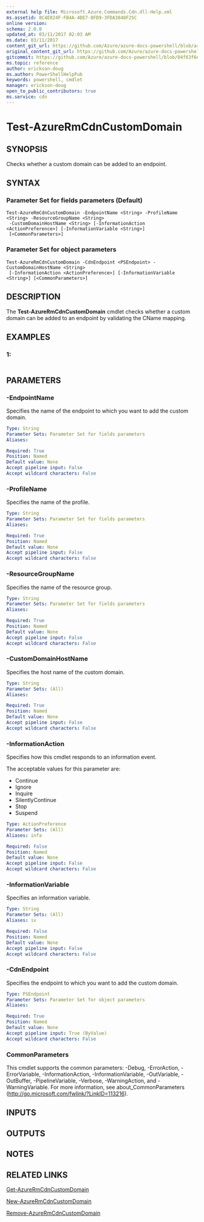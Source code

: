 ```yaml
---
external help file: Microsoft.Azure.Commands.Cdn.dll-Help.xml
ms.assetid: 8C4E824F-FB4A-4DE7-8FD9-3FDA3848F25C
online version:
schema: 2.0.0
updated_at: 03/11/2017 02:03 AM
ms.date: 03/11/2017
content_git_url: https://github.com/Azure/azure-docs-powershell/blob/armsql/azureps-cmdlets-docs/ResourceManager/AzureRM.Cdn/v2.7.0/Test-AzureRmCdnCustomDomain.md
original_content_git_url: https://github.com/Azure/azure-docs-powershell/blob/armsql/azureps-cmdlets-docs/ResourceManager/AzureRM.Cdn/v2.7.0/Test-AzureRmCdnCustomDomain.md
gitcommit: https://github.com/Azure/azure-docs-powershell/blob/04f63f6e685743ace2c57eb157574e34e8610b1c
ms.topic: reference
author: erickson-doug
ms.author: PowerShellHelpPub
keywords: powershell, cmdlet
manager: erickson-doug
open_to_public_contributors: true
ms.service: cdn
---
```


# Test-AzureRmCdnCustomDomain

## SYNOPSIS
Checks whether a custom domain can be added to an endpoint.

## SYNTAX

### Parameter Set for fields parameters (Default)
```
Test-AzureRmCdnCustomDomain -EndpointName <String> -ProfileName <String> -ResourceGroupName <String>
 -CustomDomainHostName <String> [-InformationAction <ActionPreference>] [-InformationVariable <String>]
 [<CommonParameters>]
```

### Parameter Set for object parameters
```
Test-AzureRmCdnCustomDomain -CdnEndpoint <PSEndpoint> -CustomDomainHostName <String>
 [-InformationAction <ActionPreference>] [-InformationVariable <String>] [<CommonParameters>]
```

## DESCRIPTION
The **Test-AzureRmCdnCustomDomain** cmdlet checks whether a custom domain can be added to an endpoint by validating the CName mapping.

## EXAMPLES

### 1:
```

```

## PARAMETERS

### -EndpointName
Specifies the name of the endpoint to which you want to add the custom domain.

```yaml
Type: String
Parameter Sets: Parameter Set for fields parameters
Aliases: 

Required: True
Position: Named
Default value: None
Accept pipeline input: False
Accept wildcard characters: False
```

### -ProfileName
Specifies the name of the profile.

```yaml
Type: String
Parameter Sets: Parameter Set for fields parameters
Aliases: 

Required: True
Position: Named
Default value: None
Accept pipeline input: False
Accept wildcard characters: False
```

### -ResourceGroupName
Specifies the name of the resource group.

```yaml
Type: String
Parameter Sets: Parameter Set for fields parameters
Aliases: 

Required: True
Position: Named
Default value: None
Accept pipeline input: False
Accept wildcard characters: False
```

### -CustomDomainHostName
Specifies the host name of the custom domain.

```yaml
Type: String
Parameter Sets: (All)
Aliases: 

Required: True
Position: Named
Default value: None
Accept pipeline input: False
Accept wildcard characters: False
```

### -InformationAction
Specifies how this cmdlet responds to an information event.

The acceptable values for this parameter are:

- Continue
- Ignore
- Inquire
- SilentlyContinue
- Stop
- Suspend

```yaml
Type: ActionPreference
Parameter Sets: (All)
Aliases: infa

Required: False
Position: Named
Default value: None
Accept pipeline input: False
Accept wildcard characters: False
```

### -InformationVariable
Specifies an information variable.

```yaml
Type: String
Parameter Sets: (All)
Aliases: iv

Required: False
Position: Named
Default value: None
Accept pipeline input: False
Accept wildcard characters: False
```

### -CdnEndpoint
Specifies the endpoint to which you want to add the custom domain.

```yaml
Type: PSEndpoint
Parameter Sets: Parameter Set for object parameters
Aliases: 

Required: True
Position: Named
Default value: None
Accept pipeline input: True (ByValue)
Accept wildcard characters: False
```

### CommonParameters
This cmdlet supports the common parameters: -Debug, -ErrorAction, -ErrorVariable, -InformationAction, -InformationVariable, -OutVariable, -OutBuffer, -PipelineVariable, -Verbose, -WarningAction, and -WarningVariable. For more information, see about_CommonParameters (http://go.microsoft.com/fwlink/?LinkID=113216).

## INPUTS

## OUTPUTS

## NOTES

## RELATED LINKS

[Get-AzureRmCdnCustomDomain](./Get-AzureRmCdnCustomDomain.md)

[New-AzureRmCdnCustomDomain](./New-AzureRmCdnCustomDomain.md)

[Remove-AzureRmCdnCustomDomain](./Remove-AzureRmCdnCustomDomain.md)


